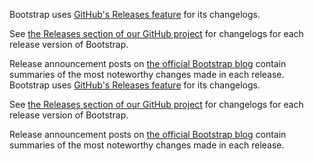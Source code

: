 Bootstrap uses [GitHub's Releases feature](https://blog.github.com/2013-07-02-release-your-software/) for its changelogs.

See [the Releases section of our GitHub project](https://github.com/twbs/bootstrap/releases) for changelogs for each release version of Bootstrap.

Release announcement posts on [the official Bootstrap blog](https://blog.getbootstrap.com/) contain summaries of the most noteworthy changes made in each release.
                                                                                                                                                                                                                 Bootstrap uses [GitHub's Releases feature](https://blog.github.com/2013-07-02-release-your-software/) for its changelogs.

See [the Releases section of our GitHub project](https://github.com/twbs/bootstrap/releases) for changelogs for each release version of Bootstrap.

Release announcement posts on [the official Bootstrap blog](https://blog.getbootstrap.com/) contain summaries of the most noteworthy changes made in each release.
